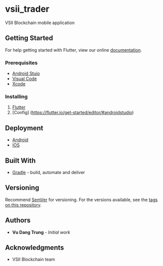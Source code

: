 # vsii_trader

VSII Blockchain mobile application

## Getting Started

For help getting started with Flutter, view our online
[documentation](https://flutter.io/).

### Prerequisites

* [Android Stuio](https://developer.android.com/studio/install)
* [Visual Code](https://code.visualstudio.com/download)
* [Xcode](https://developer.apple.com/xcode/)

### Installing

 1. [Flutter](https://flutter.io/get-started/install/)
 2. [Config] (https://flutter.io/get-started/editor/#androidstudio)

## Deployment

* [Android](https://flutter.io/android-release/)
* [IOS](https://flutter.io/ios-release/)

## Built With

* [Gradle](https://gradle.org/) - build, automate and deliver

## Versioning

Recommend [SemVer](http://semver.org/) for versioning. For the versions available, see the [tags on this repository](https://192.168.0.36/ledger-tracker/ledger-tracker-mobile/tags). 

## Authors

* **Vu Dang Trung** - *Initial work*

## Acknowledgments

* VSII Blockchain team


